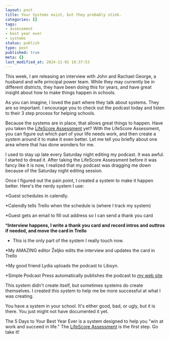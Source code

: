 ```yaml
---
layout: post
title: Your Systems exist, but they probably stink.
categories: []
tags:
- assessment
- best year ever
- systems
status: publish
type: post
published: true
meta: {}
last_modified_at: 2024-11-01 18:37:53
---
```


This week, I am releasing an interview with John and Rachael George, a husband and wife principal power team. While they may currently be in different districts, they have been doing this for years, and have great insight about how to make things happen in schools.

As you can imagine, I loved the part where they talk about systems. They are so important. I encourage you to check out the podcast today and listen to their 3 step process for helping schools.

Because the systems are in place, that allows great things to happen. Have you taken the 
[LifeScore Assessment](http://bestyearever.me/jjones/2019assessment) yet? With the LifeScore Assessment, you can figure out which part of your life needs work, and then create a system around it to make it even better. 
Let me tell you briefly about one area where that has done wonders for me.

I used to stay up late every Saturday night editing my podcast. It was awful. I started to dread it. After taking the LifeScore Assessment before it was fancy like it is now, I realized that my podcast was dragging me down because of the Saturday night editing session.

Once I figured out the pain point, I created a system to make it happen better. Here's the nerdy system I use:

*Guest schedules in calendly.


*Calendly tells Trello when the schedule is (where I track my system)


*Guest gets an email to fill out address so I can send a thank you card


***Interview happens, I write a thank you card and record intros and outtros if needed, and move the card in Trello**
 - This is the only part of the system I really touch now.


*​My AMAZING editor Željko edits the interview and updates the card in Trello


*My good friend Lydia uploads the podcast to Libsyn.


*Simple Podcast Press automatically publishes the podcast to 
[my web site](http://transformativeprincipal.org)

This system didn't create itself, but sometimes systems do create themselves. I created this system to help me be more successful at what I was creating.

You have a system in your school. It's either good, bad, or ugly, but it is there. You just might not have documented it yet.

The 5 Days to Your Best Year Ever is a system designed to help you "win at work and succeed in life." The 
[LifeScore Assessment](http://bestyearever.me/jjones/2019assessment) is the first step. Go take it!
